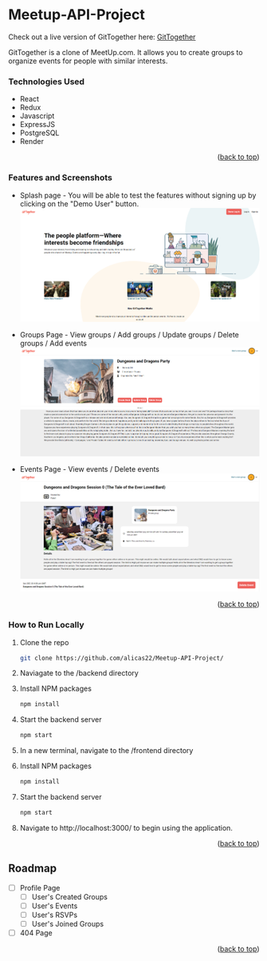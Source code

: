# Meetup-API-Project
<a name="readme-top"></a>

Check out a live version of GitTogether here:
[GitTogether][render-url]

[render-url]: https://meetup-api.onrender.com/

GitTogether is a clone of MeetUp.com. It allows you to create groups to organize events for people with similar interests.

### Technologies Used
* React
* Redux
* Javascript
* ExpressJS
* PostgreSQL
* Render

<p align="right">(<a href="#readme-top">back to top</a>)</p>


### Features and Screenshots
* Splash page - You will be able to test the features without signing up by clicking on the "Demo User" button.
![Splash Page](https://github.com/alicas22/Meetup-API-Project/blob/main/GitTogether%20splashpage.png)

* Groups Page - View groups / Add groups / Update groups / Delete groups / Add events
![Groups Page](https://github.com/alicas22/Meetup-API-Project/blob/main/GitTogether%20Groups.PNG)

* Events Page - View events / Delete events
![Events Page](https://github.com/alicas22/Meetup-API-Project/blob/main/GitTogether%20Events.PNG)

<p align="right">(<a href="#readme-top">back to top</a>)</p>

### How to Run Locally

1. Clone the repo
   ```sh
   git clone https://github.com/alicas22/Meetup-API-Project/
   ```
   
2. Naviagate to the /backend directory

3. Install NPM packages
   ```sh
   npm install
   ```
   
4. Start the backend server
   ```sh
   npm start
   ```
   
5. In a new terminal, navigate to the /frontend directory


6. Install NPM packages
   ```sh
   npm install
   ```
   
7. Start the backend server
   ```sh
   npm start
   ```
   
8. Navigate to http://localhost:3000/ to begin using the application.

<p align="right">(<a href="#readme-top">back to top</a>)</p>

<!-- ROADMAP -->
## Roadmap

- [ ] Profile Page
  - [ ] User's Created Groups
  - [ ] User's Events
  - [ ] User's RSVPs
  - [ ] User's Joined Groups
- [ ] 404 Page

<p align="right">(<a href="#readme-top">back to top</a>)</p>



<!-- ### Contact Information -->


<!-- MARKDOWN LINKS & IMAGES -->
